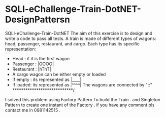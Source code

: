 # SQLI-eChallenge-Train-DotNET-DesignPattersn
SQLI-eChallenge-Train-DotNET
The aim of this exercise is to design and write a code to pass all tests.
 A train is made of different types of wagons: head, passenger, restaurant, and cargo.
 Each type has its specific representation:
 - Head :      <HHHH if its the last wagon
 HHHH> if it is the first wagon
 - Passenger  : |OOOO|
 - Restaurant : |hThT|
 - A cargo wagon can be either empty or loaded
 - If empty : its represented as |____|
 - If loaded: its represented as |^^^^|
 The wagons are connected by "::"
 ****************************/
 
 
 
 
 
 
 
 
I solved this problem using Factory Pattern To build the Train . and Singleton Pattern to create one instant of the Factory . if you have any comment pls contact me in 0681142515 . 

